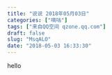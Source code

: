 ```yaml
---
title: "说说 2018年05月03日"
categories: ["嘀咕"]
tags: ["来自QQ空间 qzone.qq.com"]
draft: false
slug: "MsqALO"
date: "2018-05-03 16:33:30"
---
```


hello
